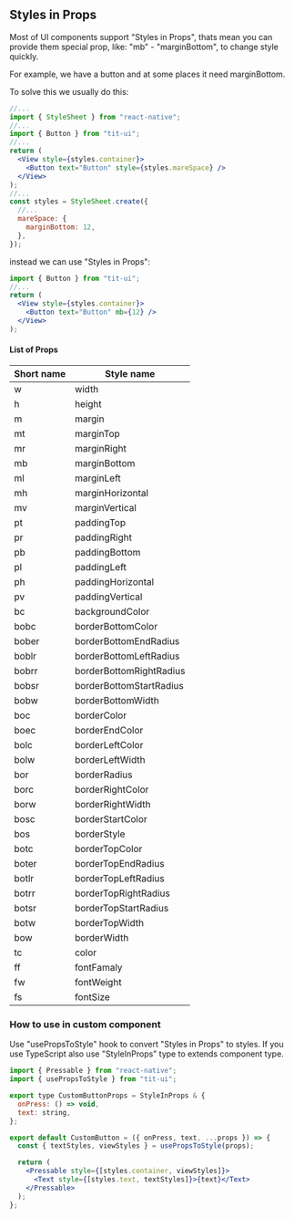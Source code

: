 ## Styles in Props

Most of UI components support "Styles in Props", thats mean you can provide them special prop, like: "mb" - "marginBottom", to change style quickly.

For example, we have a button and at some places it need marginBottom.

To solve this we usually do this:

```jsx
//...
import { StyleSheet } from "react-native";
//...
import { Button } from "tit-ui";
//...
return (
  <View style={styles.container}>
    <Button text="Button" style={styles.mareSpace} />
  </View>
);
//...
const styles = StyleSheet.create({
  //...
  mareSpace: {
    marginBottom: 12,
  },
});
```

instead we can use "Styles in Props":

```jsx
import { Button } from "tit-ui";
//...
return (
  <View style={styles.container}>
    <Button text="Button" mb={12} />
  </View>
);
```

#### List of Props

| Short name | Style name              |
| ---------- | ----------------------- |
| w          | width                   |
| h          | height                  |
| m          | margin                  |
| mt         | marginTop               |
| mr         | marginRight             |
| mb         | marginBottom            |
| ml         | marginLeft              |
| mh         | marginHorizontal        |
| mv         | marginVertical          |
| pt         | paddingTop              |
| pr         | paddingRight            |
| pb         | paddingBottom           |
| pl         | paddingLeft             |
| ph         | paddingHorizontal       |
| pv         | paddingVertical         |
| bc         | backgroundColor         |
| bobc       | borderBottomColor       |
| bober      | borderBottomEndRadius   |
| boblr      | borderBottomLeftRadius  |
| bobrr      | borderBottomRightRadius |
| bobsr      | borderBottomStartRadius |
| bobw       | borderBottomWidth       |
| boc        | borderColor             |
| boec       | borderEndColor          |
| bolc       | borderLeftColor         |
| bolw       | borderLeftWidth         |
| bor        | borderRadius            |
| borc       | borderRightColor        |
| borw       | borderRightWidth        |
| bosc       | borderStartColor        |
| bos        | borderStyle             |
| botc       | borderTopColor          |
| boter      | borderTopEndRadius      |
| botlr      | borderTopLeftRadius     |
| botrr      | borderTopRightRadius    |
| botsr      | borderTopStartRadius    |
| botw       | borderTopWidth          |
| bow        | borderWidth             |
| tc         | color                   |
| ff         | fontFamaly              |
| fw         | fontWeight              |
| fs         | fontSize                |

### How to use in custom component

Use "usePropsToStyle" hook to convert "Styles in Props" to styles. If you use TypeScript also use "StyleInProps" type to extends component type.

```jsx
import { Pressable } from "react-native";
import { usePropsToStyle } from "tit-ui";

export type CustomButtonProps = StyleInProps & {
  onPress: () => void,
  text: string,
};

export default CustomButton = ({ onPress, text, ...props }) => {
  const { textStyles, viewStyles } = usePropsToStyle(props);

  return (
    <Pressable style={[styles.container, viewStyles]}>
      <Text style={[styles.text, textStyles]}>{text}</Text>
    </Pressable>
  );
};
```
